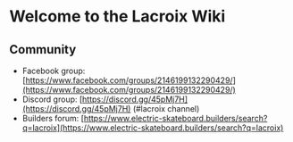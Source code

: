 # Welcome to the Lacroix Wiki

## Community

- Facebook group: [https://www.facebook.com/groups/2146199132290429/](https://www.facebook.com/groups/2146199132290429/)
- Discord group: [https://discord.gg/45pMj7H](https://discord.gg/45pMj7H) (#lacroix channel)
- Builders forum: [https://www.electric-skateboard.builders/search?q=lacroix](https://www.electric-skateboard.builders/search?q=lacroix)
